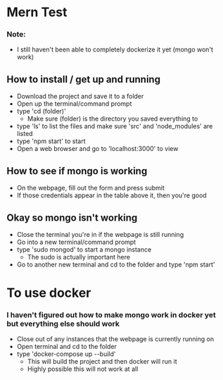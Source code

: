 # Mern Test

### Note:
* I still haven't been able to completely dockerize it yet (mongo won't work)

## How to install / get up and running

* Download the project and save it to a folder
* Open up the terminal/command prompt
* type 'cd (folder)'
  * Make sure (folder) is the directory you saved everything to
* type 'ls' to list the files and make sure 'src' and 'node_modules' are listed
* type 'npm start' to start
* Open a web browser and go to 'localhost:3000' to view

## How to see if mongo is working

* On the webpage, fill out the form and press submit
* If those credentials appear in the table above it, then you're good

## Okay so mongo isn't working

* Close the terminal you're in if the webpage is still running
* Go into a new terminal/command prompt
* type 'sudo mongod' to start a mongo instance
  * The sudo is actually important here
* Go to another new terminal and cd to the folder and type 'npm start'

# To use docker
### I haven't figured out how to make mongo work in docker yet but everything else should work
* Close out of any instances that the webpage is currently running on
* Open terminal and cd to the folder
* type 'docker-compose up --build'
  * This will build the project and then docker will run it
  * Highly possible this will not work at all
